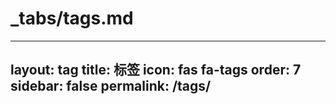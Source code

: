 # _tabs/tags.md
---
layout: tag
title: 标签
icon: fas fa-tags
order: 7
sidebar: false
permalink: /tags/
---

